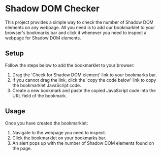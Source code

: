 # Shadow DOM Checker

This project provides a simple way to check the number of Shadow DOM elements on any webpage. All you need is to add our bookmarklet to your browser's bookmarks bar and click it whenever you need to inspect a webpage for Shadow DOM elements.

## Setup

Follow the steps below to add the bookmarklet to your browser:

1. Drag the 'Check for Shadow DOM element' link to your bookmarks bar.
2. If you cannot drag the link, click the 'copy the code below' link to copy the bookmarklet JavaScript code.
3. Create a new bookmark and paste the copied JavaScript code into the URL field of the bookmark.

## Usage

Once you have created the bookmarklet:

1. Navigate to the webpage you need to inspect.
2. Click the bookmarklet on your bookmarks bar.
3. An alert pops up with the number of Shadow DOM elements found on the page.
